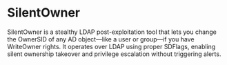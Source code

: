 # SilentOwner
SilentOwner is a stealthy LDAP post-exploitation tool that lets you change the OwnerSID of any AD object—like a user or group—if you have WriteOwner rights. It operates over LDAP using proper SDFlags, enabling silent ownership takeover and privilege escalation without triggering alerts.

